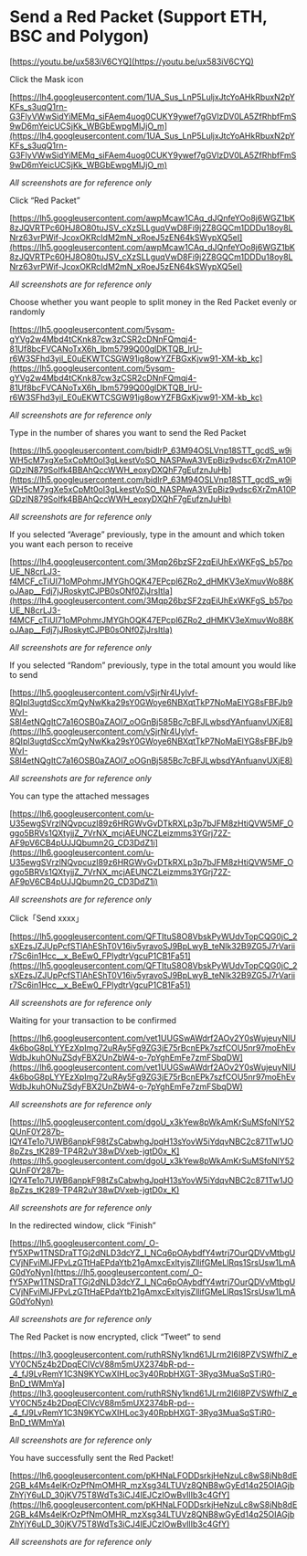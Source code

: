 # Send a Red Packet (Support ETH, BSC and Polygon)

[https://youtu.be/ux583iV6CYQ](https://youtu.be/ux583iV6CYQ)

Click the Mask icon

[https://lh4.googleusercontent.com/1UA_Sus_LnP5LuljxJtcYoAHkRbuxN2pYKFs_s3uqQ1rn-G3FlyVWwSidYiMEMq_siFAem4uog0CUKY9ywef7gGVlzDV0LA5ZfRhbfFmS9wD6mYeicUCSjKk_WBGbEwpgMIJjO_m](https://lh4.googleusercontent.com/1UA_Sus_LnP5LuljxJtcYoAHkRbuxN2pYKFs_s3uqQ1rn-G3FlyVWwSidYiMEMq_siFAem4uog0CUKY9ywef7gGVlzDV0LA5ZfRhbfFmS9wD6mYeicUCSjKk_WBGbEwpgMIJjO_m)

*All screenshots are for reference only*

Click “Red Packet”

[https://lh5.googleusercontent.com/awpMcaw1CAq_dJQnfeYOo8j6WGZ1bK8zJQVRTPc60HJ8O80tuJSV_cXzSLLguqVwD8Fi9j2Z8GQCm1DDDu18oy8LNrz63vrPWif-JcoxOKRcIdM2mN_xRoeJ5zEN64kSWypXQ5eI](https://lh5.googleusercontent.com/awpMcaw1CAq_dJQnfeYOo8j6WGZ1bK8zJQVRTPc60HJ8O80tuJSV_cXzSLLguqVwD8Fi9j2Z8GQCm1DDDu18oy8LNrz63vrPWif-JcoxOKRcIdM2mN_xRoeJ5zEN64kSWypXQ5eI)

*All screenshots are for reference only*

Choose whether you want people to split money in the Red Packet evenly or randomly

[https://lh5.googleusercontent.com/5ysqm-gYVg2w4Mbd4tCKnk87cw3zCSR2cDNnFQmqj4-81Uf8bcFVCANoTxX6h_Ibm5799Q00glDKTQB_lrU-r6W3SFhd3yil_E0uEKWTCSGW91ig8owYZFBGxKjvw91-XM-kb_kc](https://lh5.googleusercontent.com/5ysqm-gYVg2w4Mbd4tCKnk87cw3zCSR2cDNnFQmqj4-81Uf8bcFVCANoTxX6h_Ibm5799Q00glDKTQB_lrU-r6W3SFhd3yil_E0uEKWTCSGW91ig8owYZFBGxKjvw91-XM-kb_kc)

*All screenshots are for reference only*

Type in the number of shares you want to send the Red Packet

[https://lh5.googleusercontent.com/bidlrP_63M94OSLVnp18STT_gcdS_w9iWH5cM7xgXe5xCpMt0ol3gLkestVoSO_NASPAwA3VEpBiz9vdsc6XrZmA10PGDzlN879SoIfk4BBAhQccWWH_eoxyDXQhF7gEufznJuHb](https://lh5.googleusercontent.com/bidlrP_63M94OSLVnp18STT_gcdS_w9iWH5cM7xgXe5xCpMt0ol3gLkestVoSO_NASPAwA3VEpBiz9vdsc6XrZmA10PGDzlN879SoIfk4BBAhQccWWH_eoxyDXQhF7gEufznJuHb)

*All screenshots are for reference only*

If you selected “Average” previously, type in the amount and which token you want each person to receive

[https://lh4.googleusercontent.com/3Mqp26bzSF2zqEiUhExWKFgS_b57poUE_N8crLJ3-f4MCF_cTiUI71oMPohmrJMYGhOQK47EPcpl6ZRo2_dHMKV3eXmuvWo88KoJAap__Fdj7jJRoskytCJPB0sONf0ZjJrsItIa](https://lh4.googleusercontent.com/3Mqp26bzSF2zqEiUhExWKFgS_b57poUE_N8crLJ3-f4MCF_cTiUI71oMPohmrJMYGhOQK47EPcpl6ZRo2_dHMKV3eXmuvWo88KoJAap__Fdj7jJRoskytCJPB0sONf0ZjJrsItIa)

*All screenshots are for reference only*

If you selected “Random” previously, type in the total amount you would like to send

[https://lh5.googleusercontent.com/vSjrNr4Uylvf-8QIpl3ugtdSccXmQyNwKka29sY0GWoye6NBXqtTkP7NoMaElYG8sFBFJb9WvI-S8l4etNQgItC7a16OSB0aZAOl7_oOGnBj585Bc7cBFJLwbsdYAnfuanvUXjE8](https://lh5.googleusercontent.com/vSjrNr4Uylvf-8QIpl3ugtdSccXmQyNwKka29sY0GWoye6NBXqtTkP7NoMaElYG8sFBFJb9WvI-S8l4etNQgItC7a16OSB0aZAOl7_oOGnBj585Bc7cBFJLwbsdYAnfuanvUXjE8)

*All screenshots are for reference only*

You can type the attached messages

[https://lh6.googleusercontent.com/u-U35ewgSVrzlNQvpcuzl89z6HRGWvGvDTkRXLp3p7bJFM8zHtiQVW5MF_Oggo5BRVs1QXtyjjZ_7VrNX_mcjAEUNCZLeizmms3YGrj72Z-AF9pV6CB4pUJJQbumn2G_CD3DdZ1i](https://lh6.googleusercontent.com/u-U35ewgSVrzlNQvpcuzl89z6HRGWvGvDTkRXLp3p7bJFM8zHtiQVW5MF_Oggo5BRVs1QXtyjjZ_7VrNX_mcjAEUNCZLeizmms3YGrj72Z-AF9pV6CB4pUJJQbumn2G_CD3DdZ1i)

*All screenshots are for reference only*

Click「Send xxxx」

[https://lh5.googleusercontent.com/QFTItuS8O8VbskPyWUdvTopCQG0jC_2sXEzsJZJUpPcfSTlAhEShT0V16iv5yravoSJ9BpLwyB_teNlk32B9ZG5J7rVariir7Sc6in1Hcc__x_BeEw0_FPlydtrVgcuP1CB1Fa51](https://lh5.googleusercontent.com/QFTItuS8O8VbskPyWUdvTopCQG0jC_2sXEzsJZJUpPcfSTlAhEShT0V16iv5yravoSJ9BpLwyB_teNlk32B9ZG5J7rVariir7Sc6in1Hcc__x_BeEw0_FPlydtrVgcuP1CB1Fa51)

*All screenshots are for reference only*

Waiting for your transaction to be confirmed

[https://lh6.googleusercontent.com/vet1UUGSwAWdrf2AOv2Y0sWujeuyNIU4k6boG8pLYYEzXpImg72uRAy5Fg9ZG3jE75rBcnEPk7szfCOU5nr97moEhEvWdbJkuhONuZSdyFBX2UnZbW4-o-7pYghEmFe7zmFSbqDW](https://lh6.googleusercontent.com/vet1UUGSwAWdrf2AOv2Y0sWujeuyNIU4k6boG8pLYYEzXpImg72uRAy5Fg9ZG3jE75rBcnEPk7szfCOU5nr97moEhEvWdbJkuhONuZSdyFBX2UnZbW4-o-7pYghEmFe7zmFSbqDW)

*All screenshots are for reference only*

[https://lh5.googleusercontent.com/dgoU_x3kYew8pWkAmKrSuMSfoNlY52QUnF0Y287b-lQY4Te1o7UWB6anpkF98tZsCabwhgJpqH13sYovW5iYdqvNBC2c871Tw1JO8pZzs_tK289-TP4R2uY38wDVxeb-jgtD0x_K](https://lh5.googleusercontent.com/dgoU_x3kYew8pWkAmKrSuMSfoNlY52QUnF0Y287b-lQY4Te1o7UWB6anpkF98tZsCabwhgJpqH13sYovW5iYdqvNBC2c871Tw1JO8pZzs_tK289-TP4R2uY38wDVxeb-jgtD0x_K)

*All screenshots are for reference only*

In the redirected window, click “Finish”

[https://lh5.googleusercontent.com/_O-fY5XPw1TNSDraTTGj2dNLD3dcYZ_I_NCq6pOAybdfY4wtrj7OurQDVvMtbgUCVjNFviMIJFPvLzGTtHaEPdaYtb21gAmxcExltyjsZllifGMeLlRqs1SrsUsw1LmAG0dYoNyn](https://lh5.googleusercontent.com/_O-fY5XPw1TNSDraTTGj2dNLD3dcYZ_I_NCq6pOAybdfY4wtrj7OurQDVvMtbgUCVjNFviMIJFPvLzGTtHaEPdaYtb21gAmxcExltyjsZllifGMeLlRqs1SrsUsw1LmAG0dYoNyn)

*All screenshots are for reference only*

The Red Packet is now encrypted, click “Tweet” to send

[https://lh3.googleusercontent.com/ruthRSNy1knd61JLrm2l6I8PZVSWfhlZ_eVY0CN5z4b2DpqEClVcV88m5mUX2374bR-pd--_4_fJ9LvRemY1C3N9KYCwXIHLoc3y40RpbHXGT-3Ryq3MuaSqSTiR0-BnD_tWMmYa](https://lh3.googleusercontent.com/ruthRSNy1knd61JLrm2l6I8PZVSWfhlZ_eVY0CN5z4b2DpqEClVcV88m5mUX2374bR-pd--_4_fJ9LvRemY1C3N9KYCwXIHLoc3y40RpbHXGT-3Ryq3MuaSqSTiR0-BnD_tWMmYa)

*All screenshots are for reference only*

You have successfully sent the Red Packet!

[https://lh6.googleusercontent.com/pKHNaLFODDsrkjHeNzuLc8wS8jNb8dE2GB_k4Ms4elKrOzPfNmOMHR_mzXsg34LTUVz8QNB8wGyEd14q25OIAGjbZhYjY6uLD_30jKV75T8WdTs3iCJ4IEJCzIOwBvIlIb3c4GfY](https://lh6.googleusercontent.com/pKHNaLFODDsrkjHeNzuLc8wS8jNb8dE2GB_k4Ms4elKrOzPfNmOMHR_mzXsg34LTUVz8QNB8wGyEd14q25OIAGjbZhYjY6uLD_30jKV75T8WdTs3iCJ4IEJCzIOwBvIlIb3c4GfY)

*All screenshots are for reference only*
